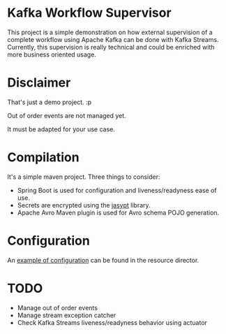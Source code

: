 # Kafka Workflow Supervisor

This project is a simple demonstration on how external supervision of a complete workflow using Apache Kafka can be done
with Kafka Streams.
Currently, this supervision is really technical and could be enriched with more business oriented usage.

# Disclaimer

That's just a demo project. :p

Out of order events are not managed yet.

It must be adapted for your use case.

# Compilation

It's a simple maven project. Three things to consider:

- Spring Boot is used for configuration and liveness/readyness ease of use.
- Secrets are encrypted using the [jasypt](https://github.com/ulisesbocchio/jasypt-spring-boot) library.
- Apache Avro Maven plugin is used for Avro schema POJO generation.

# Configuration

An [example of configuration](src/main/resources/application.yml) can be found in the resource director.

# TODO

- Manage out of order events
- Manage stream exception catcher
- Check Kafka Streams liveness/readyness behavior using actuator



